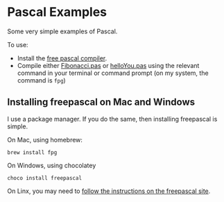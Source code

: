 # Pascal Examples

Some very simple examples of Pascal.

To use:

- Install the [free pascal compiler](https://www.freepascal.org/).
- Compile either [Fibonacci.pas](Fibonacci.pas) or [helloYou.pas](helloYou.pas) using the relevant command in your terminal or command prompt (on my system, the command is `fpg`)

## Installing freepascal on Mac and Windows

I use a package manager. If you do the same, then installing freepascal is simple.

On Mac, using homebrew:

```{bash}
brew install fpg
```

On Windows, using chocolatey

```{bash}
choco install freepascal
```

On Linx, you may need to [follow the instructions on the freepascal site](https://www.freepascal.org/docs-html/user/usersu5.html).